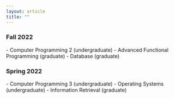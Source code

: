 ```yaml
---
layout: article
title: ""
---
```


<h3> Fall 2022 </h3>
- Computer Programming 2 (undergraduate)
- Advanced Functional Programming (graduate)
- Database (graduate)

<h3> Spring 2022 </h3>
- Computer Programming 3 (undergraduate)
- Operating Systems (undergraduate)
- Information Retrieval (graduate)
